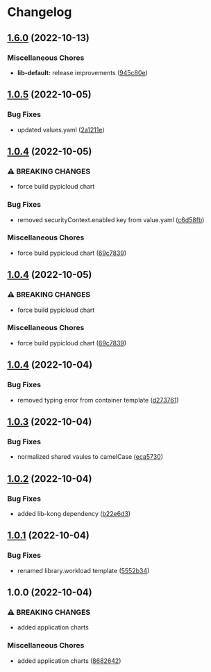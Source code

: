 # Changelog

## [1.6.0](https://github.com/ptonini/helm-charts/compare/pypicloud-v1.0.5...pypicloud-v1.6.0) (2022-10-13)


### Miscellaneous Chores

* **lib-default:** release improvements ([945c80e](https://github.com/ptonini/helm-charts/commit/945c80ea6026bc9bce7e221c97c343e26793f69f))

## [1.0.5](https://github.com/ptonini/helm-charts/compare/pypicloud-v1.0.4...pypicloud-v1.0.5) (2022-10-05)


### Bug Fixes

* updated values.yaml ([2a1211e](https://github.com/ptonini/helm-charts/commit/2a1211eb535e94f20191e2307fc76e0cb659f437))

## [1.0.4](https://github.com/ptonini/helm-charts/compare/pypicloud-v1.0.4...pypicloud-v1.0.4) (2022-10-05)


### ⚠ BREAKING CHANGES

* force build pypicloud chart

### Bug Fixes

* removed securityContext.enabled key from value.yaml ([c6d58fb](https://github.com/ptonini/helm-charts/commit/c6d58fbb21e9d41a5af7b444a66547268cdd54b2))


### Miscellaneous Chores

* force build pypicloud chart ([69c7839](https://github.com/ptonini/helm-charts/commit/69c7839bba0aca632206c4fd45b1dc759c9f72c9))

## [1.0.4](https://github.com/ptonini/helm-charts/compare/pypicloud-v1.0.4...pypicloud-v1.0.4) (2022-10-05)


### ⚠ BREAKING CHANGES

* force build pypicloud chart

### Miscellaneous Chores

* force build pypicloud chart ([69c7839](https://github.com/ptonini/helm-charts/commit/69c7839bba0aca632206c4fd45b1dc759c9f72c9))

## [1.0.4](https://github.com/ptonini/helm-charts/compare/pypicloud-v1.0.3...pypicloud-v1.0.4) (2022-10-04)


### Bug Fixes

* removed typing error from container template ([d273761](https://github.com/ptonini/helm-charts/commit/d2737611de5010e9c4da27c326e7672f7509ec8c))

## [1.0.3](https://github.com/ptonini/helm-charts/compare/pypicloud-v1.0.2...pypicloud-v1.0.3) (2022-10-04)


### Bug Fixes

* normalized shared vaules to camelCase ([eca5730](https://github.com/ptonini/helm-charts/commit/eca5730cd50a1cd4b2d8226f54046b0bba4e5a86))

## [1.0.2](https://github.com/ptonini/helm-charts/compare/pypicloud-v1.0.1...pypicloud-v1.0.2) (2022-10-04)


### Bug Fixes

* added lib-kong dependency ([b22e6d3](https://github.com/ptonini/helm-charts/commit/b22e6d3c3f384a0216a920257cedf8e95c0873ed))

## [1.0.1](https://github.com/ptonini/helm-charts/compare/pypicloud-v1.0.0...pypicloud-v1.0.1) (2022-10-04)


### Bug Fixes

* renamed library.workload template ([5552b34](https://github.com/ptonini/helm-charts/commit/5552b34e36cb8dc2f2d52d8b54a08249bcc72fe4))

## 1.0.0 (2022-10-04)


### ⚠ BREAKING CHANGES

* added application charts

### Miscellaneous Chores

* added application charts ([8682642](https://github.com/ptonini/helm-charts/commit/86826429ed0828423670eab75efff25ef7e31924))
